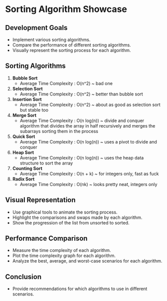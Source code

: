 # Sorting Algorithm Showcase

## Development Goals

- Implement various sorting algorithms.
- Compare the performance of different sorting algorithms.
- Visually represent the sorting process for each algorithm.

## Sorting Algorithms

1. **Bubble Sort**
    - Average Time Complexity : O(n^2) ~ bad one
2. **Selection Sort**
    - Average Time Complexity : O(n^2) ~ better than bubble sort
3. **Insertion Sort**
    - Average Time Complexity : O(n^2) ~ about as good as selection sort but stable too
4. **Merge Sort**
    - Average Time Complexity : O(n log(n)) ~ divide and conquer algorithm that divides the array in half recursively and merges the subarrays sorting them in the process
5. **Quick Sort**
    - Average Time Complexity : O(n log(n)) ~ uses a pivot to divide and conquer
6. **Heap Sort**
    - Average Time Complexity : O(n log(n)) ~ uses the heap data structure to sort the array
7. **Counting Sort**
    - Average Time Complexity : O(n + k) ~ for integers only, fast as fuck
8. **Radix Sort**
    - Average Time Complexity : O(nk) ~ looks pretty neat, integers only

## Visual Representation

- Use graphical tools to animate the sorting process.
- Highlight the comparisons and swaps made by each algorithm.
- Show the progression of the list from unsorted to sorted.

## Performance Comparison

- Measure the time complexity of each algorithm.
- Plot the time complexity graph for each algorithm.
- Analyze the best, average, and worst-case scenarios for each algorithm.

## Conclusion

- Provide recommendations for which algorithms to use in different scenarios.
